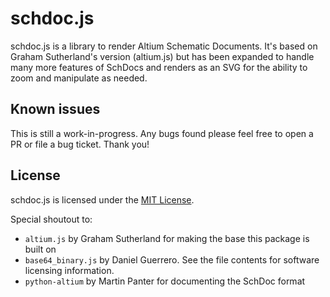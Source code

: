 # schdoc.js

schdoc.js is a library to render Altium Schematic Documents. It's based on 
Graham Sutherland's version (altium.js) but has been expanded to handle many more features of SchDocs and renders as an SVG for the ability to zoom and manipulate as needed.

## Known issues

This is still a work-in-progress. Any bugs found please feel free to open a PR or file a bug ticket. Thank you!

## License

schdoc.js is licensed under the [MIT License](LICENSE.txt).

Special shoutout to:
 - `altium.js` by Graham Sutherland for making the base this package is built on
 - `base64_binary.js` by Daniel Guerrero. See the file contents for software licensing information.
 - `python-altium` by  Martin Panter for documenting the SchDoc format
